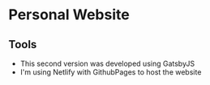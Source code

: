 # Personal Website

## Tools
* This second version was developed using GatsbyJS
* I'm using Netlify with GithubPages to host the website
